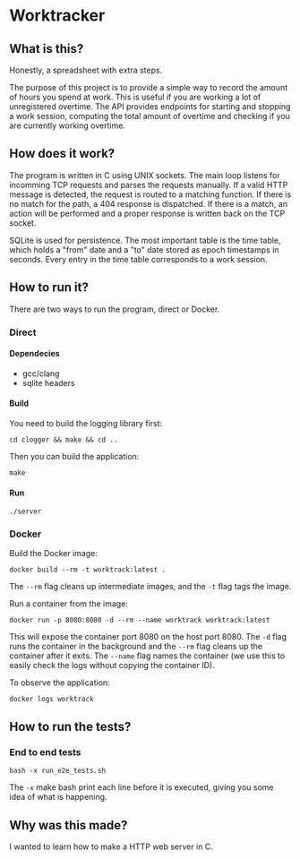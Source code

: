 # Worktracker

## What is this?
Honestly, a spreadsheet with extra steps.

The purpose of this project is to provide a simple way to record the
amount of hours you spend at work. This is useful if you are working a
lot of unregistered overtime. The API provides endpoints for starting
and stopping a work session, computing the total amount of overtime
and checking if you are currently working overtime.


## How does it work?
The program is written in C using UNIX sockets. The main loop listens
for incomming TCP requests and parses the requests manually. If a
valid HTTP message is detected, the request is routed to a matching
function. If there is no match for the path, a 404 response is
dispatched. If there is a match, an action will be performed and a
proper response is written back on the TCP socket.

SQLite is used for persistence. The most important table is the time
table, which holds a "from" date and a "to" date stored as epoch
timestamps in seconds. Every entry in the time table corresponds to a
work session.


## How to run it?
There are two ways to run the program, direct or Docker.

### Direct
#### Dependecies
* gcc/clang
* sqlite headers

#### Build
You need to build the logging library first:

`cd clogger && make && cd ..`

Then you can build the application:

`make`

#### Run
`./server`

### Docker
Build the Docker image:

`docker build --rm -t worktrack:latest .`

The `--rm` flag cleans up intermediate images, and the `-t` flag tags the image.

Run a container from the image:

`docker run -p 8080:8080 -d --rm --name worktrack worktrack:latest`

This will expose the container port 8080 on the host port 8080. The `-d` flag runs the container in the background and the `--rm` flag cleans up the container after it exits. The `--name` flag names the container (we use this to easily check the logs without copying the container ID).

To observe the application:

`docker logs worktrack`

## How to run the tests?
### End to end tests
`bash -x run_e2e_tests.sh`

The `-x` make bash print each line before it is executed, giving you
some idea of what is happening.


## Why was this made?
I wanted to learn how to make a HTTP web server in C.
